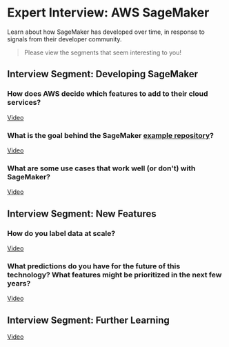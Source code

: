 # Expert Interview: AWS SageMaker

Learn about how SageMaker has developed over time, in response to signals from their developer community.

> Please view the segments that seem interesting to you!

## Interview Segment: Developing SageMaker

### How does AWS decide which features to add to their cloud services?
[Video](https://youtu.be/KYG_LWDhg4I)
### What is the goal behind the SageMaker [example repository](https://github.com/awslabs/amazon-sagemaker-examples)?
[Video](https://youtu.be/Hk9ChDtv_nQ)
### What are some use cases that work well (or don't) with SageMaker?
[Video](https://youtu.be/9HSJp_i9LFw)

## Interview Segment: New Features
### How do you label data at scale?
[Video](https://youtu.be/G_E5N6k2knA)
### What predictions do you have for the future of this technology? What features might be prioritized in the next few years?
[Video](https://youtu.be/git73JsQC1Y)

## Interview Segment: Further Learning
[Video](https://youtu.be/Wgq4eukacqE)

